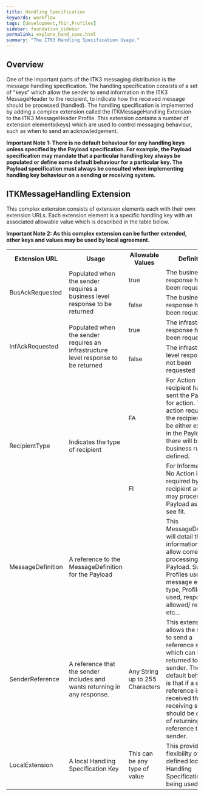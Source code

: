 ```yaml
---
title: Handling Specification
keywords: workflow
tags: [development,fhir,Profiles]
sidebar: foundation_sidebar
permalink: explore_hand_spec.html
summary: "The ITK3 Handling Specification Usage."
---
```




## Overview ##

One of the important parts of the ITK3 messaging distribution is the message handling specification. The handling specification consists of a set of "keys" which allow the sender to send information in the ITK3 MessageHeader to the recipient, to indicate how the received message should be processed (handled). 
The handling specification is implemented by adding a complex extension called the ITKMessageHandling Extension to the ITK3 MessageHeader Profile. This extension contains a number of extension elements(keys) which are used to control messaging behaviour, such as when to send an acknowledgement.

**Important Note 1: There is no default behaviour for any handling keys unless specified by the Payload specification. For example, the Payload specification may mandate that a particular handling key always be populated or define some default behaviour for a particular key. The Payload specification must always be consulted when implementing handling key behaviour on a sending or receiving system.**

## ITKMessageHandling Extension ##

This complex extension consists of extension elements each with their own extension URLs. Each extension element is a specific handling key with an associated allowable value which is described in the table below. 

**Important Note 2: As this complex extension can be further extended, other keys and values may be used by local agreement.**


<table style="width:100%;max-width: 100%;">
<tr>
<th>Extension URL</th>
<th>Usage</th>
<th>Allowable Values</th>
<th>Definition</th>
</tr>

<tr>
<td rowspan="2">BusAckRequested</td>
<td rowspan="2">Populated when the sender requires a business level response to be returned</td>
<td>true</td>
<td>The business level response has been requested</td>
</tr>
<tr>
<td>false</td>
<td>The business level response has not been requested</td>
</tr>

<tr>
<td rowspan="2">InfAckRequested</td>
<td rowspan="2">Populated when the sender requires an infrastructure level response to be returned</td>
<td>true</td>
<td>The infrastructure response has been requested</td>
</tr>
<tr>
<td>false</td>
<td>The infrastructure level response has not been requested</td>
</tr>


<tr>
<td rowspan="2">RecipientType</td>
<td rowspan="2">Indicates the type of recipient</td>
<td>FA</td>
<td>For Action - the recipient has been sent the Payload for action. The action required by the recipient will be either explicit in the Payload or there will be a business rule defined.</td>  
</tr>
<tr>
<td>FI</td>
<td>For Information - No Action is required by the recipient and they may process the Payload as they see fit.</td>
</tr>

<tr>
<td>MessageDefinition</td>
<td>A reference to the MessageDefinition for the Payload</td>
<td></td>
<td>This MessageDefinition will detail the information to allow correct processing of the Payload. Such as Profiles used, message event type, Profiles used, responses allowed/ required etc...</td>
</tr>

<tr>
<td>SenderReference </td>
<td>A reference that the sender includes and wants returning in any response.</td>
<td>Any String up to 255 Characters  </td>
<td>This extension allows the sender to send a reference string which can be returned to the sender.  The default behaviour is that if a sender reference is received the receiving system should be capable of returning the reference to the sender.</td>
</tr>

<tr>
<td>LocalExtension</td>
<td>A local Handling Specification Key</td>
<td>This can be any type of value</td>
<td>This provides the flexibility of locally defined local Handling Specifications being used.</td>
</tr>
</table>


